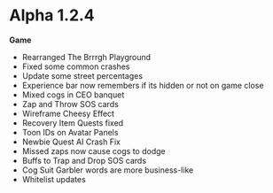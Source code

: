 Alpha 1.2.4
=======
**Game**
- Rearranged The Brrrgh Playground
- Fixed some common crashes
- Update some street percentages
- Experience bar now remembers if its hidden or not on game close
- Mixed cogs in CEO banquet
- Zap and Throw SOS cards
- Wireframe Cheesy Effect
- Recovery Item Quests fixed
- Toon IDs on Avatar Panels
- Newbie Quest AI Crash Fix
- Missed zaps now cause cogs to dodge
- Buffs to Trap and Drop SOS cards
- Cog Suit Garbler words are more business-like
- Whitelist updates
